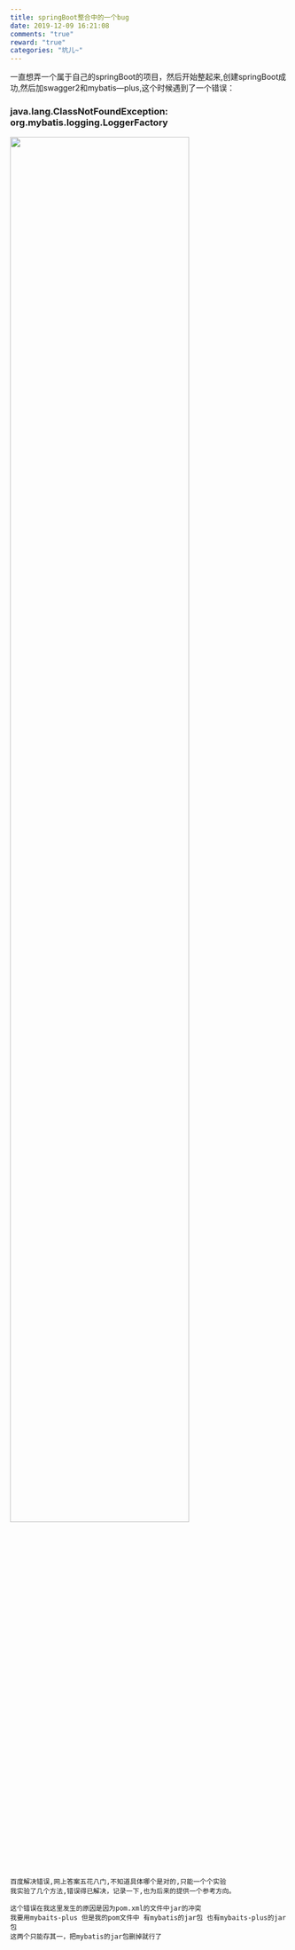 ```yaml
---
title: springBoot整合中的一个bug
date: 2019-12-09 16:21:08
comments: "true"
reward: "true"
categories: "坑儿~"
---
```

一直想弄一个属于自己的springBoot的项目，然后开始整起来,创建springBoot成功,然后加swagger2和mybatis—plus,这个时候遇到了一个错误：

### java.lang.ClassNotFoundException: org.mybatis.logging.LoggerFactory




<img src="http://qiniu.iswho.site/1600827648%281%29.png"    width="80%">



	百度解决错误,网上答案五花八门,不知道具体哪个是对的,只能一个个实验
	我实验了几个方法,错误得已解决，记录一下,也为后来的提供一个参考方向。
	
	这个错误在我这里发生的原因是因为pom.xml的文件中jar的冲突
	我要用mybaits-plus 但是我的pom文件中 有mybatis的jar包 也有mybaits-plus的jar包 
	这两个只能存其一，把mybatis的jar包删掉就行了
